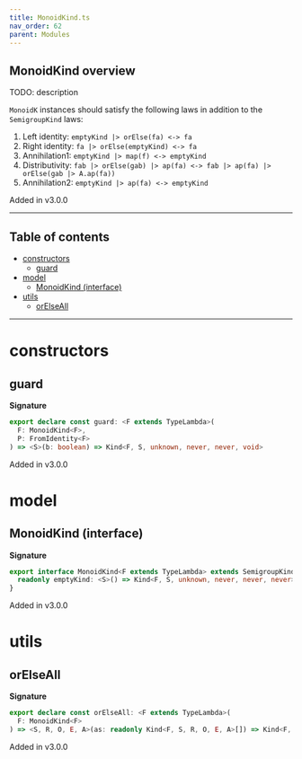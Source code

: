 ```yaml
---
title: MonoidKind.ts
nav_order: 62
parent: Modules
---
```


## MonoidKind overview

TODO: description

`MonoidK` instances should satisfy the following laws in addition to the `SemigroupKind` laws:

1. Left identity: `emptyKind |> orElse(fa) <-> fa`
2. Right identity: `fa |> orElse(emptyKind) <-> fa`
3. Annihilation1: `emptyKind |> map(f) <-> emptyKind`
4. Distributivity: `fab |> orElse(gab) |> ap(fa) <-> fab |> ap(fa) |> orElse(gab |> A.ap(fa))`
5. Annihilation2: `emptyKind |> ap(fa) <-> emptyKind`

Added in v3.0.0

---

<h2 class="text-delta">Table of contents</h2>

- [constructors](#constructors)
  - [guard](#guard)
- [model](#model)
  - [MonoidKind (interface)](#monoidkind-interface)
- [utils](#utils)
  - [orElseAll](#orelseall)

---

# constructors

## guard

**Signature**

```ts
export declare const guard: <F extends TypeLambda>(
  F: MonoidKind<F>,
  P: FromIdentity<F>
) => <S>(b: boolean) => Kind<F, S, unknown, never, never, void>
```

Added in v3.0.0

# model

## MonoidKind (interface)

**Signature**

```ts
export interface MonoidKind<F extends TypeLambda> extends SemigroupKind<F> {
  readonly emptyKind: <S>() => Kind<F, S, unknown, never, never, never>
}
```

Added in v3.0.0

# utils

## orElseAll

**Signature**

```ts
export declare const orElseAll: <F extends TypeLambda>(
  F: MonoidKind<F>
) => <S, R, O, E, A>(as: readonly Kind<F, S, R, O, E, A>[]) => Kind<F, S, R, O, E, A>
```

Added in v3.0.0
